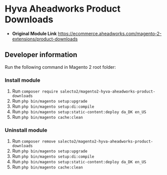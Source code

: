 # Hyva Aheadworks Product Downloads

- **Original Module Link**
https://ecommerce.aheadworks.com/magento-2-extensions/product-downloads

## Developer information
Run the following command in Magento 2 root folder:

### Install module
1. Run `composer require salecto2/magento2-hyva-aheadworks-product-downloads`
2. Run `php bin/magento setup:upgrade`
3. Run `php bin/magento setup:di:compile`
4. Run `php bin/magento setup:static-content:deploy da_DK en_US`
5. Run `php bin/magento cache:clean`

### Uninstall module
1. Run `composer remove salecto2/magento2-hyva-aheadworks-product-downloads`
2. Run `php bin/magento setup:upgrade`
3. Run `php bin/magento setup:di:compile`
4. Run `php bin/magento setup:static-content:deploy da_DK en_US`
5. Run `php bin/magento cache:clean`
